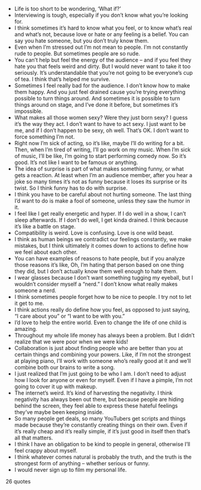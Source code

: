  - Life is too short to be wondering, ‘What if?’
 - Interviewing is tough, especially if you don’t know what you’re looking for.
 - I think sometimes it’s hard to know what you feel, or to know what’s real and what’s not, because love or hate or any feeling is a belief. You can say you hate someone, but you don’t truly know them.
 - Even when I’m stressed out I’m not mean to people. I’m not constantly rude to people. But sometimes people are so rude.
 - You can’t help but feel the energy of the audience – and if you feel they hate you that feels weird and dirty. But I would never want to take it too seriously. It’s understandable that you’re not going to be everyone’s cup of tea. I think that’s helped me survive.
 - Sometimes I feel really bad for the audience. I don’t know how to make them happy. And you just feel drained cause you’re trying everything possible to turn things around. And sometimes it is possible to turn things around on stage, and I’ve done it before, but sometimes it’s impossible.
 - What makes all those women sexy? Were they just born sexy? I guess it’s the way they act. I don’t want to have to act sexy. I just want to be me, and if I don’t happen to be sexy, oh well. That’s OK. I don’t want to force something I’m not.
 - Right now I’m sick of acting, so it’s like, maybe I’ll do writing for a bit. Then, when I’m tired of writing, I’ll go work on my music. When I’m sick of music, I’ll be like, I’m going to start performing comedy now. So it’s good. It’s not like I want to be famous or anything.
 - The idea of surprise is part of what makes something funny, or what gets a reaction. At least when I’m an audience member, after you hear a joke so many times it’s not as funny because it loses its surprise or its twist. So I think funny has to do with surprise.
 - I think you have to be careful about not hurting someone. The last thing I’d want to do is make a fool of someone, unless they saw the humor in it.
 - I feel like I get really energetic and hyper. If I do well in a show, I can’t sleep afterwards. If I don’t do well, I get kinda drained. I think because it’s like a battle on stage.
 - Compatibility is weird. Love is confusing. Love is one wild beast.
 - I think as human beings we contradict our feelings constantly, we make mistakes, but I think ultimately it comes down to actions to define how we feel about each other.
 - You can have examples of reasons to hate people, but if you analyze those reasons it’s like, Oh, I’m hating that person based on one thing they did, but I don’t actually know them well enough to hate them.
 - I wear glasses because I don’t want something tugging my eyeball, but I wouldn’t consider myself a “nerd.” I don’t know what really makes someone a nerd.
 - I think sometimes people forget how to be nice to people. I try not to let it get to me.
 - I think actions really do define how you feel, as opposed to just saying, “I care about you” or “I want to be with you.”
 - I’d love to help the entire world. Even to change the life of one child is amazing.
 - Throughout my whole life money has always been a problem. But I didn’t realize that we were poor when we were kids!
 - Collaboration is just about finding people who are better than you at certain things and combining your powers. Like, if I’m not the strongest at playing piano, I’ll work with someone who’s really good at it and we’ll combine both our brains to write a song.
 - I just realized that I’m just going to be who I am. I don’t need to adjust how I look for anyone or even for myself. Even if I have a pimple, I’m not going to cover it up with makeup.
 - The internet’s weird. It’s kind of harvesting the negativity. I think negativity has always been out there, but because people are hiding behind the screen, they feel able to express these hateful feelings they’ve maybe been keeping inside.
 - So many people get deals, so many YouTubers get scripts and things made because they’re constantly creating things on their own. Even if it’s really cheap and it’s really simple, if it’s just good in itself then that’s all that matters.
 - I think I have an obligation to be kind to people in general, otherwise I’ll feel crappy about myself.
 - I think whatever comes natural is probably the truth, and the truth is the strongest form of anything – whether serious or funny.
 - I would never sign up to film my personal life.

26 quotes